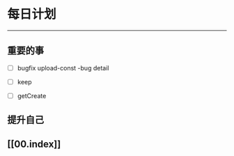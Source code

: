 
# 每日计划
---
## 重要的事

- [ ]  bugfix
      upload-const -bug
      detail
- [ ]  keep
- [ ]  getCreate



## 提升自己

  



## [[00.index]]










